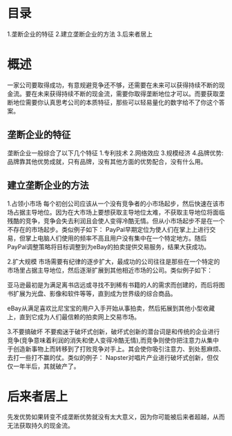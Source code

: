 # 目录
1.垄断企业的特征
2.建立垄断企业的方法
3.后来者居上

# 概述
一家公司要取得成功，有意规避竞争还不够，还需要在未来可以获得持续不断的现金流。要在未来获得持续不断的现金流，需要你取得垄断地位才可以。而要获取垄断地位需要你认真思考公司的本质特征，那些可以轻易量化的数字给不了你这个答案。

## 垄断企业的特征
垄断企业一般综合了以下几个特征
1.专利技术
2.网络效应
3.规模经济
4.品牌优势: 品牌靠其他优势成就，只有品牌，没有其他方面的优势配合，没有什么用。 

## 建立垄断企业的方法
1.占领小市场
  每个初创公司应该从一个没有竞争者的小市场起步，然后快速在该市场占据主导地位。因为在大市场上要想获取主导地位太难，不获取主导地位将面临残酷的竞争，竞争会失去利润且会使人变得冷酷无情。但从小市场起步不是在一个不存在的市场起步。类似例子如下：
   PayPal早期定位为使人们在掌上上进行交易，但掌上电脑人们使用的频率不高且用户没有集中在一个特定地方。随后PayPal调整策略将目标调整到为eBay的拍卖提供交易服务，结果大获成功。

2.扩大规模
  市场需要有纪律的逐步扩大，最成功的公司往往是那些在一个特定的市场里占据主导地位，然后逐渐扩展到其他相近市场的公司。类似例子如下：

  亚马逊最初是为满足离书店远或寻找不到稀有书籍的人的需求而创建的，而后将图书扩展为光盘、影像和软件等等，直到成为世界级的综合商品。

  eBay从满足喜欢比尼宝宝的用户入手开始从事拍卖，然后拓展到其他小型收藏上，直到它成为人们最信赖的拍卖网上交易市场。

3.不要搞破坏
  不要痴迷于破坏式创新，破坏式创新的潜台词是和传统的企业进行竞争(竞争意味着利润的消失和使人变得冷酷无情),而竞争则使你把注意力从集中于创造新事物上而转移到了打败竞争对手上。其会使你吸引注意力、到处惹麻烦、去打一些打不赢的仗。类似的例子：
  Napster对唱片产业进行破坏式创新，但仅仅一年半后，其就破产了。

# 后来者居上
先发优势如果转变不成垄断优势就没有太大意义，因为你可能被后来者超越，从而无法获取持久的现金流。
